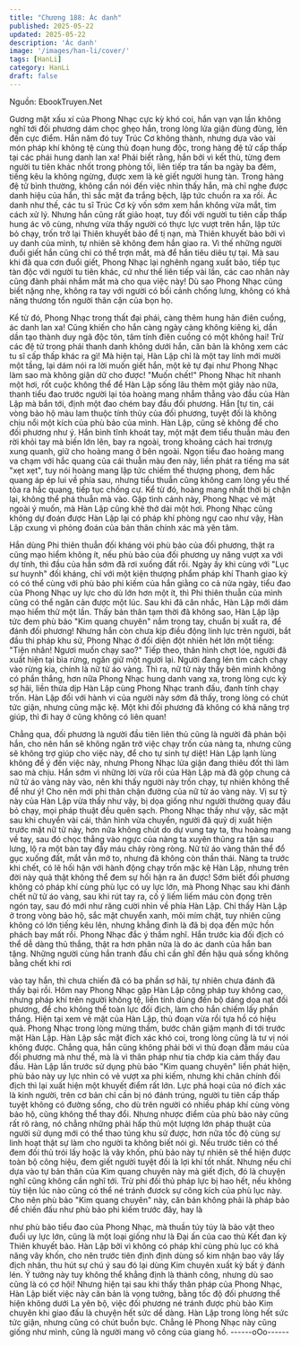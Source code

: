 ```yaml
---
title: "Chương 188: Ác danh"
published: 2025-05-22
updated: 2025-05-22
description: 'Ác danh'
image: '/images/han-li/cover/'
tags: [HanLi]
category: HanLi
draft: false
---
```


Nguồn: EbookTruyen.Net

Gương mặt xấu xí của Phong Nhạc cực kỳ khó coi, hắn vạn vạn
lần không nghĩ tới đối phương dám chọc ghẹo hắn, trong lòng lửa
giận đùng đùng, lên đến cực điểm.
Hắn năm đó tuy Trúc Cơ không thành, nhưng dựa vào vài món
pháp khí không tệ cùng thủ đoạn hung độc, trong hàng đệ tử cấp
thấp tại các phái hung danh lan xa!
Phải biết rằng, hắn bởi vì kết thù, từng đem người tu tiên khác
nhốt trong phòng tối, liên tiếp tra tấn ba ngày ba đêm, tiếng kêu la
không ngừng, được xem là kẻ giết người hung tàn.
Trong hàng đệ tử bình thường, không cần nói đến việc nhìn thấy
hắn, mà chỉ nghe được danh hiệu của hắn, thì sắc mặt đa trắng
bệch, lập tức chuồn ra xa rồi.
Ác danh như thế, các tu sĩ Trúc Cơ kỳ vốn sớm xem hắn không
vừa mắt, tìm cách xử lý. Nhưng hắn cũng rất giảo hoạt, tuy đối
với người tu tiên cấp thấp hung ác vô cùng, nhưng vừa thấy
người có thực lực vượt trên hắn, lập tức bỏ chạy, trốn trở lại
Thiên khuyết bảo để tị nạn, mà Thiên khuyết bảo bởi vì uy danh
của mình, tự nhiên sẽ không đem hắn giao ra.
Vì thế những người đuổi giết hắn cũng chỉ có thể trợn mắt, mà để
hắn tiêu diêu tự tại.
Mà sau khi đã qua cơn đuổi giết, Phong Nhạc lại nghênh ngang
xuất bảo, tiếp tục tàn độc với người tu tiên khác, cứ như thế liên
tiếp vài lần, các cao nhân này cũng đành phải nhắm mắt mà cho
qua việc này! Dù sao Phong Nhạc cũng biết nặng nhẹ, không ra
tay với người có bối cảnh chống lưng, không có khả năng thương
tổn người thân cận của bọn họ.

Kể từ đó, Phong Nhạc trong thất đại phái, càng thêm hung hãn
điên cuồng, ác danh lan xa! Cũng khiến cho hắn càng ngày càng
không kiêng kị, dần dần tạo thành duy ngã độc tôn, tâm tính điên
cuồng có một không hai! Trừ các đệ tử trong phái thanh danh
không dưới hắn, căn bản là không xem các tu sĩ cấp thấp khác ra
gì!
Mà hiện tại, Hàn Lập chỉ là một tay lính mới mười một tầng, lại
dám nói ra lời muốn giết hắn, một kẻ tự đại như Phong Nhạc làm
sao mà không giận dữ cho được!
"Muốn chết!"
Phong Nhạc hít nhanh một hơi, rốt cuộc không thể để Hàn Lập
sống lâu thêm một giây nào nữa, thanh tiểu đao trước người lại
tỏa hoàng mang nhắm thẳng vào đầu của Hàn Lập mà bắn tới,
định một đao chém bay đầu đối phương. Hắn [tự tin, cái vòng bảo
hộ màu lam thuộc tính thủy của đối phương, tuyệt đối là không
chịu nổi một kích của phù bảo của mình.
Hàn Lập, cũng sẽ không để cho đối phương như ý. Hắn bình tĩnh
khoát tay, một mặt đem tiểu thuẫn màu đen rời khỏi tay mà biến
lớn lên, bay ra ngoài, trong khoảng cách hai trơnựg xung quanh,
giữ cho hoàng mang ở bên ngoài.
Ngọn tiểu đao hoàng mang va chạm với hắc quang của cái thuẫn
màu đen này, liền phát ra tiếng ma sát "xẹt xẹt", tuy nói hoàng
mang lập tức chiếm thế thượng phong, đem hắc quang áp ép lui
về phía sau, nhưng tiểu thuẫn cũng không cam lòng yếu thế tỏa
ra hắc quang, tiếp tục chống cự.
Kể từ đó, hoàng mang nhất thời bị chặn lại, không thể phá thuẫn
mà vào.
Gặp tình cảnh này, Phong Nhạc vẻ mặt ngoài ý muốn, mà Hàn
Lập cũng khẽ thở dài một hơi.
Phong Nhạc cũng không dự đoán được Hàn Lập lại có pháp khí
phòng ngự cao như vậy, Hàn Lập cxung vì phỏng đoán của bản
thân chính xác mà yên tâm.

Hắn dùng Phi thiên thuẫn đối kháng vói phù bảo của đối phương,
thật ra cũng mạo hiểm không ít, nếu phù bảo của đối phương uy
năng vượt xa với dự tính, thì đầu của hắn sớm đã rơi xuống đất
rồi.
Ngày ấy khi cùng với "Lục sư huynh" đối kháng, chỉ với một kiện
thượng phẩm pháp khí Thanh giao kỳ có có thể cùng với phù bảo
phi kiếm của hắn giằng co cả nửa ngày, tiểu đao của Phong Nhạc
uy lực cho dù lớn hơn một ít, thì Phi thiên thuẫn của mình cũng có
thể ngăn cản được một lúc.
Sau khi đã cân nhắc, Hàn Lập mới dám mạo hiểm thử một lần.
Thấy bản thân tạm thời đã không sao, Hàn Lập lập tức đem phù
bảo "Kim quang chuyên" nắm trong tay, chuẩn bị xuất ra, để đánh
đối phương!
Nhưng hắn còn chưa kịp điều động linh lực trên người, bắt đầu thi
pháp khu sử, Phong Nhạc ở đối diện đột nhiên hét lớn một tiếng:
"Tiện nhân! Ngươi muốn chạy sao?"
Tiếp theo, thân hình chợt lóe, người đã xuất hiện tại bìa rừng,
ngăn giữ một người lại.
Người đang lén tìm cách chạy vào rừng kia, chính là nữ tử áo
vàng.
Thì ra, nữ tử này thấy bên mình không có phần thắng, hơn nữa
Phong Nhạc hung danh vang xa, trong lòng cực kỳ sợ hãi, liền
thừa dịp Hàn Lập cùng Phong Nhạc tranh đấu, đanh tính chạy
trốn.
Hàn Lập đối với hành vi của người này sớm đã thấy, trong lòng có
chút tức giận, nhưng cũng mặc kệ.
Một khi đối phương đã không có khả năng trợ giúp, thì đi hay ở
cũng không có liên quan!

Chẳng qua, đối phương là người đầu tiên liên thủ cũng là người
đã phản bội hắn, cho nên hắn sẽ không ngăn trở việc chạy trốn
của nàng ta, nhưng cũng sẽ không trợ giúp cho việc này, để cho
tự sinh tự diệt!
Hàn Lập lạnh lùng không để ý đến việc này, nhưng Phong Nhạc
lửa giận đang thiêu đốt thì làm sao mà chịu.
Hắn sớm vì những lời vừa rồi của Hàn Lập mà đã gộp chung cả
nữ tử áo vàng này vào, nên khi thấy người này trốn chạy, tự
nhiên không thể để như ý! Cho nên mới phi thân chận đường của
nữ tử áo vàng này.
Vị sư tỷ này của Hàn Lập vừa thấy như vậy, bị dọa giống như
người thường quay đầu bỏ chạy, mọi pháp thuật đều quên sạch.
Phong Nhạc thấy như vậy, săc mặt sau khi chuyển vài cái, thân
hình vừa chuyển, người đã quỷ dị xuất hiện trước mặt nữ tử này,
hơn nữa không chút do dự vung tay ta, thu hoàng mang về tay,
sau đó chọc thẳng vào ngực của nàng ta xuyên thủng ra tận sau
lưng, lộ ra một bàn tay đầy máu chảy ròng ròng.
Nữ tử áo vàng thân thể đổ gục xuống đất, mắt vẫn mở to, nhưng
đã không còn thần thái. Nàng ta trước khi chết, có lẽ hối hận với
hành động chạy trốn mặc kệ Hàn Lập, nhưng trên đời này quả
thật không thể đem sự hối hận ra ăn được!
Sớm biết đối phương không có pháp khí cùng phù lục có uy lực
lớn, mà Phong Nhạc sau khi đánh chết nữ tử áo vàng, sau khi rút
tay ra, cố ý liếm liếm máu còn đọng trên ngón tay, sau đó mới như
răng cười nhìn về phía Hàn Lập.
Chỉ thấy Hàn Lập ở trong vòng bảo hộ, sắc mặt chuyển xanh, môi
mím chặt, tuy nhiên cũng không có lớn tiếng kêu lên, nhưng
khẳng đinh là đã bị dọa đến mức hồn phách bay mất rồi. Phong
Nhạc đắc ý thầm nghĩ.
Hắn trước kia đối địch có thể dễ dàng thủ thắng, thật ra hơn phân
nửa là do ác danh của hắn ban tặng. Những người cùng hắn
tranh đấu chỉ cần ghĩ đến hậu quả sống không bằng chết khi rơi

vào tay hắn, thì chưa chiến đã có ba phần sợ hãi, tự nhiên chưa
đánh đã thấy bại rồi.
Hôm nay Phong Nhạc gặp Hàn Lập công pháp tuy không cao,
nhưng pháp khí trên người không tệ, liền tính dùng đến bộ dáng
dọa nạt đối phương, để cho không thể toàn lực đối địch, làm cho
hắn chiếm lấy phần thắng.
Hiện tại xem vẻ mặt của Hàn Lập, thủ đoạn vừa rồi tựa hồ có hiệu
quả. Phong Nhạc trong lòng mừng thầm, bước chân giậm mạnh
đi tới trước mặt Hàn Lập.
Hàn Lập sắc mặt đích xác khó coi, trong lòng cũng là tư vị nói
không được. Chẳng qua, hắn cũng không phải bởi vì thủ đoạn
đẫm máu của đối phương mà như thế, mà là vì thân pháp như tia
chớp kia cảm thấy đau đầu.
Hàn Lập lần trước sử dụng phù bảo "Kim quang chuyên" liền phát
hiện, phù bảo này uy lực nhìn có vẻ vượt xa phi kiếm, nhưng khi
chân chính đối địch thì lại xuất hiện một khuyết điểm rất lớn.
Lực phá hoại của nó đích xác là kinh người, trên cơ bản chỉ cần
bị nó đánh trúng, người tu tiên cấp thấp tuyệt không có đường
sống, cho dù trên người có nhiều pháp khí cùng vòng bảo hộ,
cũng không thể thay đổi. Nhưng nhược điểm của phù bảo này
cũng rất rõ ràng, nó chẳng những phải hấp thủ một lượng lớn
pháp thuật của người sử dụng mới có thể thao túng khu sử được,
hơn nữa tốc độ cùng sự linh hoạt thật sự làm cho người ta không
biết nói gì.
Nếu trước tiên có thể đem đối thủ trói lấy hoặc là vây khốn, phù
bảo này tự nhiên sẽ thể hiện được toàn bộ công hiệu, đem giết
người tuyệt đối là lợi khí tốt nhất. Nhưng nếu chỉ dựa vào tự bản
thân của Kim quang chuyên này mà giết địch, đó là chuyện nghĩ
cũng không cần nghĩ tới. Trừ phi đối thủ pháp lực bị hao hết, nếu
không tùy tiện lúc nào cũng có thể né tránh đươck sự công kích
của phù lục này.
Cho nên phù bảo "Kim quang chuyên" này, căn bản không phải là
pháp bảo để chiến đấu như phù bảo phi kiếm trước đây, hay là

như phù bảo tiểu đao của Phong Nhạc, mà thuần túy túy là bảo
vật theo đuổi uy lực lớn, cũng là một loại giống như là Đại ấn của
cao thủ Kết đan kỳ Thiên khuyết bảo.
Hàn Lập bởi vì không có pháp khí cùng phù lục có khả năng vây
khốn, cho nên trước tiên định định dùng số kim nhận bao vây lấy
địch nhân, thu hút sự chú ý sau đó lại dùng Kim chuyên xuất kỳ
bất ý đánh lén. Ý tưởng này tuy không thể khẳng định là thành
công, nhưng dù sao cũng là có cơ hội!
Nhưng hiện tại sau khi thấy thân pháp của Phong Nhạc, Hàn Lập
biết việc này căn bản là vọng tưởng, bằng tốc độ đối phương thể
hiện không dưới La yên bộ, việc đối phương né tránh được phù
bảo Kim chuyên khi giao đấu là chuyện hết sức dể dàng.
Hàn Lập trong lòng hết sức tức giận, nhưng cũng có chút buồn
bực. Chẳng lẻ Phong Nhạc này cũng giống như mình, cũng là
người mang võ công của giang hồ.
------oOo------
